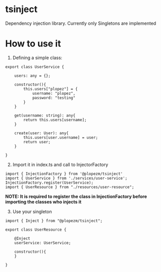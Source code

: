 # tsinject

Dependency injection library. Currently only Singletons are implemented

# How to use it

1. Defining a simple class: 

```
export class UserService {

    users: any = {};

    constructor(){
        this.users["plopez"] = {
            username: "plopez",
            password: "testing"
        }
    }

    get(username: string): any{
        return this.users[username];
    }

    create(user: User): any{
        this.users[user.username] = user;
        return user;
    }

}

```

2. Import it in index.ts and call to InjectorFactory

```
import { InjectionFactory } from '@plopezm/tsinject'
import { UserService } from './services/user-service';
InjectionFactory.register(UserService);
import { UserResource } from "./resources/user-resource";
```

**NOTE: It is required to register the class in InjectionFactory before importing the classes who injects it**

3. Use your singleton

```
import { Inject } from "@plopezm/tsinject";

export class UserResource {

    @Inject
    userService: UserService;

    constructor(){        
    }

}
```

